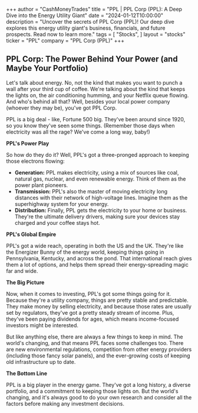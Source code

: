 +++
author = "CashMoneyTrades"
title = "PPL |  PPL Corp (PPL): A Deep Dive into the Energy Utility Giant"
date = "2024-01-12T10:00:00"
description = "Uncover the secrets of PPL Corp (PPL)! Our deep dive explores this energy utility giant's business, financials, and future prospects. Read now to learn more."
tags = [
"Stocks",
]
layout = "stocks"
ticker = "PPL"
company = "PPL Corp (PPL)"
+++
        


## PPL Corp:  The Power Behind Your Power (and Maybe Your Portfolio)

Let's talk about energy. No, not the kind that makes you want to punch a wall after your third cup of coffee. We're talking about the kind that keeps the lights on, the air conditioning humming, and your Netflix queue flowing.  And who's behind all that? Well, besides your local power company (whoever they may be), you've got PPL Corp.

PPL is a big deal - like, Fortune 500 big.  They've been around since 1920, so you know they've seen some things. (Remember those days when electricity was all the rage?  We've come a long way, baby!)  

**PPL's Power Play**

So how do they do it? Well, PPL's got a three-pronged approach to keeping those electrons flowing:

* **Generation:**  PPL makes electricity, using a mix of sources like coal, natural gas, nuclear, and even renewable energy.  Think of them as the power plant pioneers.
* **Transmission:**  PPL's also the master of moving electricity long distances with their network of high-voltage lines.  Imagine them as the superhighway system for your energy.
* **Distribution:**  Finally, PPL gets the electricity to your home or business.  They're the ultimate delivery drivers, making sure your devices stay charged and your coffee stays hot. 

**PPL's Global Empire**

PPL's got a wide reach, operating in both the US and the UK.  They're like the Energizer Bunny of the energy world, keeping things going in Pennsylvania, Kentucky, and across the pond.  That international reach gives them a lot of options, and helps them spread their energy-spreading magic far and wide. 

**The Big Picture**

Now, when it comes to investing, PPL's got some things going for it.  Because they're a utility company, things are pretty stable and predictable.  They make money by selling electricity, and because those rates are usually set by regulators, they've got a pretty steady stream of income.  Plus, they've been paying dividends for ages, which means income-focused investors might be interested. 

But like anything else, there are always a few things to keep in mind.  The world's changing, and that means PPL faces some challenges too.  There are new environmental regulations, competition from other energy providers (including those fancy solar panels), and the ever-growing costs of keeping old infrastructure up to date.  

**The Bottom Line**

PPL is a big player in the energy game. They've got a long history, a diverse portfolio, and a commitment to keeping those lights on.  But the world's changing, and it's always good to do your own research and consider all the factors before making any investment decisions. 

        